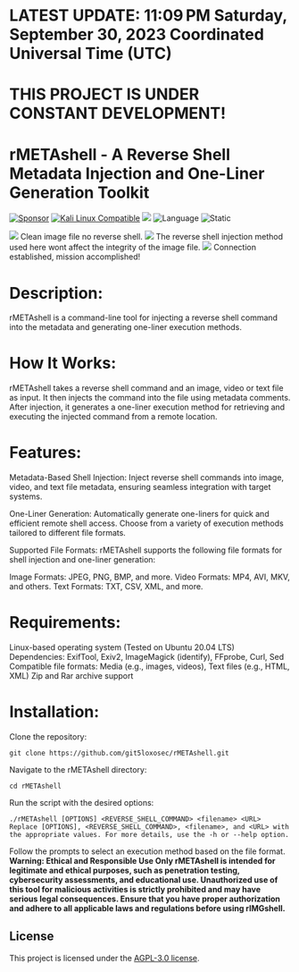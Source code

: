 # LATEST UPDATE: 11:09 PM Saturday, September 30, 2023 Coordinated Universal Time (UTC)
# THIS PROJECT IS UNDER CONSTANT DEVELOPMENT!
# rMETAshell - A Reverse Shell Metadata Injection and One-Liner Generation Toolkit

[![Sponsor](https://img.shields.io/badge/Sponsor-%E2%9D%A4-red)](https://github.com/sponsors/git5loxosec) [![Kali Linux Compatible](https://img.shields.io/badge/Kali%20Linux-Compatible-brightgreen)](https://www.kali.org/)
 <img src="https://camo.githubusercontent.com/f25217d6db3b6cb603d9fb4a2b017a682aae3b1ec5c6ffab653f6cd31eceb73c/68747470733a2f2f696d672e736869656c64732e696f2f62616467652f446576656c6f7065642532306f6e2d6b616c692532306c696e75782d626c756576696f6c6574"> 
 ![Language](https://img.shields.io/badge/Language-Bash-green.svg)
![Static](https://img.shields.io/badge/License-AGPL-3.0%20license-gold)

<img src="https://github.com/git5loxosec/rMETAshell/blob/main/github_rimgshell1.png">
Clean image file no reverse shell.
<img src="https://github.com/git5loxosec/rMETAshell/blob/main/github_rimgshell2.png">
The reverse shell injection method used here wont affect the integrity of the image file.
<img src="https://github.com/git5loxosec/rMETAshell/blob/main/github_rimgshell3.png">
Connection established, mission accomplished!

# Description:

rMETAshell is a command-line tool for injecting a reverse shell command into the metadata and generating one-liner execution methods.

# How It Works:
rMETAshell takes a reverse shell command and an image, video or text file as input. It then injects the command into the file using metadata comments. After injection, it generates a one-liner execution method for retrieving and executing the injected command from a remote location.

# Features:
Metadata-Based Shell Injection: Inject reverse shell commands into image, video, and text file metadata, ensuring seamless integration with target systems.

One-Liner Generation: Automatically generate one-liners for quick and efficient remote shell access. Choose from a variety of execution methods tailored to different file formats.

Supported File Formats: rMETAshell supports the following file formats for shell injection and one-liner generation:

Image Formats: JPEG, PNG, BMP, and more.
Video Formats: MP4, AVI, MKV, and others.
Text Formats: TXT, CSV, XML, and more.

# Requirements:
Linux-based operating system (Tested on Ubuntu 20.04 LTS)
Dependencies: ExifTool, Exiv2, ImageMagick (identify), FFprobe, Curl, Sed
Compatible file formats: Media (e.g., images, videos), Text files (e.g., HTML, XML)
Zip and Rar archive support

# Installation:

Clone the repository:
```
git clone https://github.com/git5loxosec/rMETAshell.git
```

Navigate to the rMETAshell directory:
```
cd rMETAshell
```

Run the script with the desired options:
```
./rMETAshell [OPTIONS] <REVERSE_SHELL_COMMAND> <filename> <URL>
Replace [OPTIONS], <REVERSE_SHELL_COMMAND>, <filename>, and <URL> with the appropriate values. For more details, use the -h or --help option.

```

Follow the prompts to select an execution method based on the file format.
**Warning: Ethical and Responsible Use Only
rMETAshell is intended for legitimate and ethical purposes, such as penetration testing, cybersecurity assessments, and educational use. Unauthorized use of this tool for malicious activities is strictly prohibited and may have serious legal consequences. Ensure that you have proper authorization and adhere to all applicable laws and regulations before using rIMGshell.**


## License


This project is licensed under the [AGPL-3.0 license](LICENSE).
